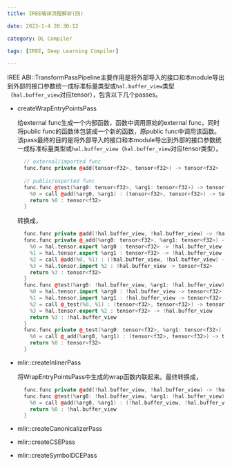 ```yaml
---
title: IREE编译流程解析(四)

date: 2023-1-4 20:30:12

category: DL Compiler

tags: [IREE, Deep Learning Compiler]

---
```


IREE ABI::TransformPassPipeline主要作用是将外部导入的接口和本module导出到外部的接口参数统一成标准标量类型或`hal.buffer_view`类型（`hal.buffer_view`对应tensor），包含以下几个passes。

<!-- more -->

- createWrapEntryPointsPass

  给external func生成一个内部函数，函数中调用原始的external func，同时将public func的函数体包装成一个新的函数，原public func中调用该函数。该pass最终的目的是将外部导入的接口和本module导出到外部的接口参数统一成标准标量类型或`hal.buffer_view`（`hal.buffer_view`对应tensor类型）。

  ```c++
    // external/imported func
    func.func private @add(tensor<f32>, tensor<f32>) -> tensor<f32>
    
    // public/exported func
    func.func @test(%arg0: tensor<f32>, %arg1: tensor<f32>) -> tensor<f32> {
      %0 = call @add(%arg0, %arg1) : (tensor<f32>, tensor<f32>) -> tensor<f32>
      return %0 : tensor<f32>
    }
  ```

  转换成，

  ```c++
    func.func private @add(!hal.buffer_view, !hal.buffer_view) -> !hal.buffer_view attributes {iree.abi.stub}
    func.func private @_add(%arg0: tensor<f32>, %arg1: tensor<f32>) -> tensor<f32> {
      %0 = hal.tensor.export %arg0 : tensor<f32> -> !hal.buffer_view
      %1 = hal.tensor.export %arg1 : tensor<f32> -> !hal.buffer_view
      %2 = call @add(%0, %1) : (!hal.buffer_view, !hal.buffer_view) -> !hal.buffer_view
      %3 = hal.tensor.import %2 : !hal.buffer_view -> tensor<f32>
      return %3 : tensor<f32>
    }
    func.func @test(%arg0: !hal.buffer_view, %arg1: !hal.buffer_view) -> !hal.buffer_view attributes {iree.abi.stub} {
      %0 = hal.tensor.import %arg0 : !hal.buffer_view -> tensor<f32>
      %1 = hal.tensor.import %arg1 : !hal.buffer_view -> tensor<f32>
      %2 = call @_test(%0, %1) : (tensor<f32>, tensor<f32>) -> tensor<f32>
      %3 = hal.tensor.export %2 : tensor<f32> -> !hal.buffer_view
      return %3 : !hal.buffer_view
    }
    func.func private @_test(%arg0: tensor<f32>, %arg1: tensor<f32>) -> tensor<f32> {
      %0 = call @_add(%arg0, %arg1) : (tensor<f32>, tensor<f32>) -> tensor<f32>
      return %0 : tensor<f32>
    }
  ```

- mlir::createInlinerPass

  将WrapEntryPointsPass中生成的wrap函数内联起来。最终转换成，

  ```c++
    func.func private @add(!hal.buffer_view, !hal.buffer_view) -> !hal.buffer_view attributes {iree.abi.stub}
    func.func @test(%arg0: !hal.buffer_view, %arg1: !hal.buffer_view) -> !hal.buffer_view attributes {iree.abi.stub} {
      %0 = call @add(%arg0, %arg1) : (!hal.buffer_view, !hal.buffer_view) -> !hal.buffer_view
      return %0 : !hal.buffer_view
    }
  ```

- mlir::createCanonicalizerPass

- mlir::createCSEPass

- mlir::createSymbolDCEPass
